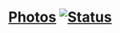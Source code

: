 # [Photos][1] [![Status][status-img]][status-url]

[1]: http://photos.ivanukhov.com

[status-img]: https://travis-ci.org/IvanUkhov/photos.svg?branch=master
[status-url]: https://travis-ci.org/IvanUkhov/photos
